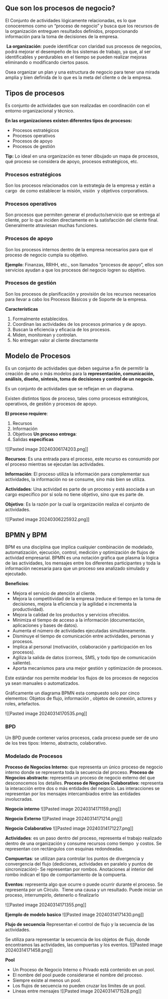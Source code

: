 ## Que son los procesos de negocio?

El Conjunto de actividades lógicamente relacionadas, es lo que conoceremos como un “proceso de negocio” y busca que los recursos de la organización entreguen resultados definidos, proporcionando información para la toma de decisiones de la empresa.

 **La organización**: puede identificar con claridad sus procesos de negocios, podrá mejorar el desempeño de los sistemas de trabajo, ya que, al ser identificables y perdurables en el tiempo se pueden realizar mejoras eliminando o modificando ciertos pasos.

Osea organizar un plan y una estructura de negocio para tener una mirada amplia y bien definida de lo que es la meta del cliente o de la empresa.

## Tipos de procesos
 Es conjunto de actividades que son realizadas en coordinación con el entorno organizacional y técnico.

**En las organizaciones existen diferentes tipos de procesos:**
- Procesos estratégicos
- Procesos operativos
- Procesos de apoyo
- Procesos de gestión

**Tip:** Lo ideal en una organización es tener dibujado un mapa de procesos, qué proceso se considera de apoyo, procesos estratégicos, etc.

### Procesos estratégicos
Son los procesos relacionados con la estrategia de la empresa y están a cargo  de como establecer la misión, visión  y objetivos corporativos.

### Procesos operativos
Son procesos que permiten generar el producto/servicio que se entrega al cliente, por lo que inciden directamente en la satisfacción del cliente final. Generalmente atraviesan muchas funciones.

### Procesos de apoyo
Son los procesos internos dentro de la empresa necesarios para que el proceso de negocio cumpla su objetivo.

**Ejemplo**: Finanzas, RRHH, etc., son llamados “procesos de apoyo”, ellos son servicios ayudan a que los procesos del negocio logren su objetivo.

### Procesos de gestión
Son los procesos de planificación y provisión de los recursos necesarios para llevar a cabo los Procesos Básicos y de Soporte de la empresa.

**Características**
1) Formalmente establecidos.
2) Coordinan las actividades de los procesos primarios y de apoyo.
3) Buscan la eficiencia y eficacia de los procesos.
4) Miden, monitorean y controlan.
5) No entregan valor al cliente directamente


## Modelo de Procesos
Es un conjunto de actividades que deben seguirse a fin de permitir la creación de uno o más modelos para la **representación, comunicación, análisis, diseño, síntesis, toma de decisiones y control de un negocio.**

Es un conjunto de actividades que se reflejan en un diagrama.

Existen distintos tipos de proceso, tales como procesos estratégicos, operativos, de gestión y procesos de apoyo.

**El proceso requiere**: 
1) Recursos
2) Información
3) Objetivos
**Un proceso entrega**:
1) Salidas **especificas**

![[Pasted image 20240306174203.png]]


**Recursos**: Es una entrada para el proceso, este recurso es consumido por el proceso mientras se ejecutan las actividades.

**Información**: El proceso utiliza la información para complementar sus actividades, la información no se consume, sino más bien se utiliza.

**Actividades**: Una actividad es parte de un proceso y está asociada a un cargo específico por sí sola no tiene objetivo, sino que es parte de.

**Objetivo**: Es la razón por la cual la organización realiza el conjunto de actividades.

![[Pasted image 20240306225932.png]]


## BPMN y BPM
BPM es una disciplina que implica cualquier combinación de modelado, automatización, ejecución, control, medición y optimización de flujos de actividad empresarial.
BPMN es una notación gráfica que plasma la lógica de las actividades, los mensajes entre los diferentes participantes y toda la información necesaria para que un proceso sea analizado simulado y ejecutado.


**Beneficios**:
- Mejora el servicio de atención al cliente.
- Mejora la competitividad de la empresa (reduce el tiempo en la toma de decisiones, mejora la eficiencia y la agilidad e incrementa la productividad).
- Mejora la calidad de los productos y servicios ofrecidos.
- Minimiza el tiempo de acceso a la información (documentación, aplicaciones y bases de datos).
- Aumenta el número de actividades ejecutadas simultáneamente.
- Disminuye el tiempo de comunicación entre actividades, personas y procesos.
- Implica al personal (motivación, colaboración y participación en los procesos).
- Agiliza la salida de datos (correos, SMS, y todo tipo de comunicación saliente).
- Aporta mecanismos para una mejor gestión y optimización de procesos.


Este estándar nos permite modelar los flujos de los procesos de negocios ya sean manuales o automatizados.

Gráficamente un diagrama BPMN esta compuesto solo por cinco elementos: Objetos de flujo, información , objetos de conexión, actores y roles, artefactos.

![[Pasted image 20240314170535.png]]


### BPD
Un BPD puede contener varios procesos, cada proceso puede ser de uno de los tres tipos: Interno, abstracto, colaborativo.
###  Modelado de Procesos
**Proceso de Negocios Interno:** que representa un único proceso de negocio interno donde se representa toda la secuencia del proceso.
**Proceso de Negocios abstracto:** representa un proceso de negocio externo del que desconocemos los detalles.
**Proceso de Negocios Colaborativo:** representa la interacción entre dos o más entidades del negocio. Las interacciones se representan por los mensajes intercambiados entre las entidades involucradas.

**Negocio interno**
![[Pasted image 20240314171159.png]]

**Negocio Externo**
![[Pasted image 20240314171214.png]]


**Negocio Colaborativo**
![[Pasted image 20240314171227.png]]

**Actividades**: es un paso dentro del proceso, representa el trabajo realizado dentro de una organización y consume recursos como tiempo  y costos. Se representan con rectángulos con esquinas redondeadas.

**Compuertas**: se utilizan para controlar los puntos de divergencia y convergencia del flujo (dediciones, actividades en paralelo y puntos de sincronización)- Se representan por rombos. Anotaciones al interior del rombo indican el tipo de comportamiento de la compuerta.

**Eventos**: representa algo que ocurre o puede ocurrir durante el proceso. Se representa por un Círculo.  Tiene una causa y un resultado. Puede iniciar un proceso, interrumpirlo, detenerlo o finalizarlo

![[Pasted image 20240314171355.png]]

**Ejemplo de modelo basico**
![[Pasted image 20240314171430.png]]


**Flujo de secuencia**
Representan el control de flujo y la secuencia de las actividades.

Se utiliza para representar la secuencia de los objetos de flujo, donde encontramos las actividades, las compuertas y los eventos.
![[Pasted image 20240314171458.png]]

**Pool**
- Un Proceso de Negocio Interno o Privado está contenido en un pool.
- El nombre del pool puede considerarse el nombre del proceso.
- Siempre existe al menos un pool.
- Los flujos de secuencia no pueden cruzar los límites de un pool.
- Líneas entre mensajes
![[Pasted image 20240314171528.png]]
